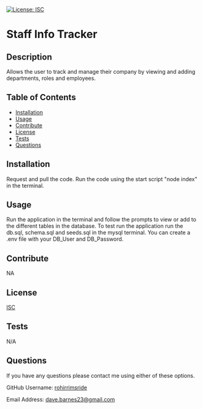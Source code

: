 
  [![License: ISC](https://img.shields.io/badge/License-ISC-blue.svg)](https://opensource.org/licenses/ISC)

  # Staff Info Tracker

  ## Description
  Allows the user to track and manage their company by viewing and adding departments, roles and employees.  

  ## Table of Contents
  - [Installation](#installation)
  - [Usage](#usage)
  - [Contribute](#contribute)
  - [License](#license)
  - [Tests](#tests)
  - [Questions](#questions)

  ## Installation
  Request and pull the code.  Run the code using the start script "node index" in the terminal.

  ## Usage
  Run the application in the terminal and follow the prompts to view or add to the different tables in the database.  To test run the application run the db.sql, schema.sql and seeds.sql in the mysql terminal.  You can create a .env file with your DB_User and DB_Password.

  ## Contribute
  NA

  ## License
  [ISC](https://opensource.org/licenses/ISC)

  ## Tests
  N/A

  ## Questions
  If you have any questions please contact me using either of these options.

  GitHub Username: [rohirrimsride](https://github.com/rohirrimsride)

  Email Address: dave.barnes23@gmail.com
  